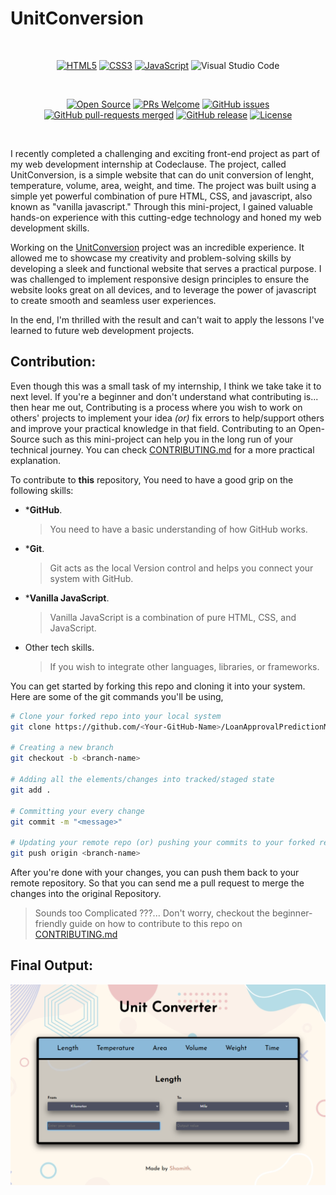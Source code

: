 # UnitConversion <img src="https://github.com/iamwatchdogs/UnitConversion/actions/workflows/pages/pages-build-deployment/badge.svg" alt="" align="right">

<br>
<div align="center">

[![HTML5](https://img.shields.io/badge/html5-%23E34F26.svg?style=for-the-badge&logo=html5&logoColor=white)](https://github.com/iamwatchdogs?tab=repositories&q=&type=public&language=html&sort=)
[![CSS3](https://img.shields.io/badge/css3-%231572B6.svg?style=for-the-badge&logo=css3&logoColor=white)](https://github.com/iamwatchdogs?tab=repositories&q=&type=public&language=css&sort=)
[![JavaScript](https://img.shields.io/badge/javascript-%23323330.svg?style=for-the-badge&logo=javascript&logoColor=%23F7DF1E)](https://github.com/iamwatchdogs?tab=repositories&q=&type=public&language=javascript&sort=)
![Visual Studio Code](https://img.shields.io/badge/Visual%20Studio%20Code-0078d7.svg?style=for-the-badge&logo=visual-studio-code&logoColor=white)

<br>

[![Open Source](https://badges.frapsoft.com/os/v1/open-source.svg?v=103)](https://github.com/iamwatchdogs?tab=repositories&q=&type=public&language=&sort=)
[![PRs Welcome](https://img.shields.io/badge/PRs-welcome-brightgreen.svg?style=flat-square)](https://github.com/iamwatchdogs/UnitConversion/pulls)
[![GitHub issues](https://img.shields.io/github/issues/iamwatchdogs/UnitConversion.svg)](https://github.com/iamwatchdogs/UnitConversion/issues)
[![GitHub pull-requests merged](https://badgen.net/github/merged-prs/iamwatchdogs/UnitConversion)](https://github.com/iamwatchdogs/UnitConversion.js/pulls?q=is%3Amerged)
[![GitHub release](https://img.shields.io/github/release/iamwatchdogs/UnitConversion)](https://GitHub.com/iamwatchdogs/UnitConversion/releases/)
[![License](https://img.shields.io/badge/License-Apache_2.0-blue.svg)](https://opensource.org/licenses/Apache-2.0)

</div>
<br>


I recently completed a challenging and exciting front-end project as part of my web development internship at Codeclause. The project, called UnitConversion, is a simple website that can do unit conversion of lenght, temperature, volume, area, weight, and time. The project was built using a simple yet powerful combination of pure HTML, CSS, and javascript, also known as "vanilla javascript." Through this mini-project, I gained valuable hands-on experience with this cutting-edge technology and honed my web development skills.


Working on the [UnitConversion](https://github.com/iamwatchdogs/UnitConversion "Goto Original Project") project was an incredible experience. It allowed me to showcase my creativity and problem-solving skills by developing a sleek and functional website that serves a practical purpose. I was challenged to implement responsive design principles to ensure the website looks great on all devices, and to leverage the power of javascript to create smooth and seamless user experiences.

In the end, I'm thrilled with the result and can't wait to apply the lessons I've learned to future web development projects.

## Contribution:

Even though this was a small task of my internship, I think we take take it to next level. If you're a beginner and don't understand what contributing is... then hear me out, Contributing is a process where you wish to work on others' projects to implement your idea *(or)* fix errors to help/support others and improve your practical knowledge in that field. Contributing to an Open-Source such as this mini-project can help you in the long run of your technical journey. You can check [CONTRIBUTING.md](CONTRIBUTING.md "Let's go to CONTRIBUTING.md") for a more practical explanation.

To contribute to **this** repository, You need to have a good grip on the following skills:

- ***GitHub**. 

  > You need to have a basic understanding of how GitHub works.
  
- ***Git**.

  > Git acts as the local Version control and helps you connect your system with GitHub.
  
- ***Vanilla JavaScript**.

  > Vanilla JavaScript is a combination of pure HTML, CSS, and JavaScript.
  
- Other tech skills.

  > If you wish to integrate other languages, libraries, or frameworks.

You can get started by forking this repo and cloning it into your system. Here are some of the git commands you'll be using,

```bash
# Clone your forked repo into your local system
git clone https://github.com/<Your-GitHub-Name>/LoanApprovalPredictionModel_Website.git

# Creating a new branch
git checkout -b <branch-name>

# Adding all the elements/changes into tracked/staged state
git add .

# Committing your every change
git commit -m "<message>"

# Updating your remote repo (or) pushing your commits to your forked repo
git push origin <branch-name>
```

After you're done with your changes, you can push them back to your remote repository. So that you can send me a pull request to merge the changes into the original Repository.

> Sounds too Complicated ???... Don't worry, checkout the beginner-friendly guide on how to contribute to this repo on [CONTRIBUTING.md](CONTRIBUTING.md "Let's goto CONTRIBUTING.md")

## Final Output:

<div align="center">

![Output](src/OP.png)

</div>
